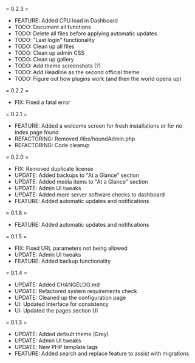 = 0.2.3 =

* FEATURE: Added CPU load in Dashboard
* TODO: Document all functions
* TODO: Delete all files before applying automatic updates
* TODO: "Last login" functionality
* TODO: Clean up all files
* TODO: Clean up admin CSS
* TODO: Clean up gallery
* TODO: Add theme screenshots (?)
* TODO: Add Headline as the second official theme
* TODO: Figure out how plugins work (and then the world opens up)

= 0.2.2 =

* FIX: Fixed a fatal error

= 0.2.1 =

* FEATURE: Added a welcome screen for fresh installations or for no index page found
* REFACTORING: Removed /libs/houndAdmin.php
* REFACTORING: Code cleanup

= 0.2.0 =

* FIX: Removed duplicate license
* UPDATE: Added backups to "At a Glance" section
* UPDATE: Added media items to "At a Glance" section
* UPDATE: Admin UI tweaks
* UPDATE: Added more server software checks to dashboard
* FEATURE: Added automatic updates and notifications

= 0.1.8 =

* FEATURE: Added automatic updates and notifications

= 0.1.5 =

* FIX: Fixed URL parameters not being allowed
* UPDATE: Admin UI tweaks
* FEATURE: Added backup functionality

= 0.1.4 =

* UPDATE: Added CHANGELOG.md
* UPDATE: Refactored system requirements check
* UPDATE: Cleaned up the configuration page
* UI: Updated interface for consistency
* UI: Updated the pages section UI

= 0.1.3 =

* UPDATE: Added default theme (Grey)
* UPDATE: Admin UI tweaks
* UPDATE: New PHP template tags
* FEATURE: Added search and replace feature to assist with migrations

